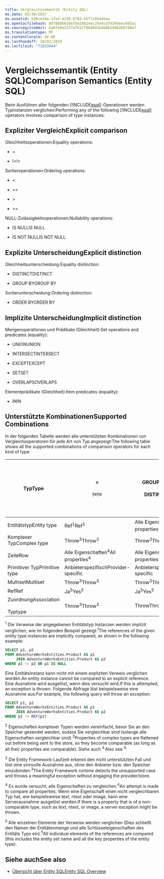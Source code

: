 ```yaml
---
title: Vergleichssemantik (Entity SQL)
ms.date: 03/30/2017
ms.assetid: b36ce28a-2fe4-4236-b782-e5f7c054deae
ms.openlocfilehash: 8d7868b0166f0a18824ec25e6cdf639deec665ac
ms.sourcegitcommit: 8a0fe8a2227af612f8b8941bdb8b19d6268748e7
ms.translationtype: MT
ms.contentlocale: de-DE
ms.lasthandoff: 10/03/2019
ms.locfileid: "71833944"
---
```

# <a name="comparison-semantics-entity-sql"></a><span data-ttu-id="957f7-102">Vergleichssemantik (Entity SQL)</span><span class="sxs-lookup"><span data-stu-id="957f7-102">Comparison Semantics (Entity SQL)</span></span>
<span data-ttu-id="957f7-103">Beim Ausführen aller folgenden [!INCLUDE[esql](../../../../../../includes/esql-md.md)]-Operationen werden Typinstanzen verglichen:</span><span class="sxs-lookup"><span data-stu-id="957f7-103">Performing any of the following [!INCLUDE[esql](../../../../../../includes/esql-md.md)] operators involves comparison of type instances:</span></span>  
  
## <a name="explicit-comparison"></a><span data-ttu-id="957f7-104">Expliziter Vergleich</span><span class="sxs-lookup"><span data-stu-id="957f7-104">Explicit comparison</span></span>  
 <span data-ttu-id="957f7-105">Gleichheitsoperationen:</span><span class="sxs-lookup"><span data-stu-id="957f7-105">Equality operations:</span></span>  
  
- =  
  
- <span data-ttu-id="957f7-106">!=</span><span class="sxs-lookup"><span data-stu-id="957f7-106">!=</span></span>  
  
 <span data-ttu-id="957f7-107">Sortieroperationen:</span><span class="sxs-lookup"><span data-stu-id="957f7-107">Ordering operations:</span></span>  
  
- <  
  
- \<=  
  
- \>  
  
- \>=  
  
 <span data-ttu-id="957f7-108">NULL-Zulässigkeitsoperationen:</span><span class="sxs-lookup"><span data-stu-id="957f7-108">Nullability operations:</span></span>  
  
- <span data-ttu-id="957f7-109">IS NULL</span><span class="sxs-lookup"><span data-stu-id="957f7-109">IS NULL</span></span>  
  
- <span data-ttu-id="957f7-110">IS NOT NULL</span><span class="sxs-lookup"><span data-stu-id="957f7-110">IS NOT NULL</span></span>  
  
## <a name="explicit-distinction"></a><span data-ttu-id="957f7-111">Explizite Unterscheidung</span><span class="sxs-lookup"><span data-stu-id="957f7-111">Explicit distinction</span></span>  
 <span data-ttu-id="957f7-112">Gleichheitsunterscheidung:</span><span class="sxs-lookup"><span data-stu-id="957f7-112">Equality distinction:</span></span>  
  
- <span data-ttu-id="957f7-113">DISTINCT</span><span class="sxs-lookup"><span data-stu-id="957f7-113">DISTINCT</span></span>  
  
- <span data-ttu-id="957f7-114">GROUP BY</span><span class="sxs-lookup"><span data-stu-id="957f7-114">GROUP BY</span></span>  
  
 <span data-ttu-id="957f7-115">Sortierunterscheidung:</span><span class="sxs-lookup"><span data-stu-id="957f7-115">Ordering distinction:</span></span>  
  
- <span data-ttu-id="957f7-116">ORDER BY</span><span class="sxs-lookup"><span data-stu-id="957f7-116">ORDER BY</span></span>  
  
## <a name="implicit-distinction"></a><span data-ttu-id="957f7-117">Implizite Unterscheidung</span><span class="sxs-lookup"><span data-stu-id="957f7-117">Implicit distinction</span></span>  
 <span data-ttu-id="957f7-118">Mengenoperationen und Prädikate (Gleichheit):</span><span class="sxs-lookup"><span data-stu-id="957f7-118">Set operations and predicates (equality):</span></span>  
  
- <span data-ttu-id="957f7-119">UNION</span><span class="sxs-lookup"><span data-stu-id="957f7-119">UNION</span></span>  
  
- <span data-ttu-id="957f7-120">INTERSECT</span><span class="sxs-lookup"><span data-stu-id="957f7-120">INTERSECT</span></span>  
  
- <span data-ttu-id="957f7-121">EXCEPT</span><span class="sxs-lookup"><span data-stu-id="957f7-121">EXCEPT</span></span>  
  
- <span data-ttu-id="957f7-122">SET</span><span class="sxs-lookup"><span data-stu-id="957f7-122">SET</span></span>  
  
- <span data-ttu-id="957f7-123">OVERLAPS</span><span class="sxs-lookup"><span data-stu-id="957f7-123">OVERLAPS</span></span>  
  
 <span data-ttu-id="957f7-124">Elementprädikate (Gleichheit):</span><span class="sxs-lookup"><span data-stu-id="957f7-124">Item predicates (equality):</span></span>  
  
- <span data-ttu-id="957f7-125">IN</span><span class="sxs-lookup"><span data-stu-id="957f7-125">IN</span></span>  
  
## <a name="supported-combinations"></a><span data-ttu-id="957f7-126">Unterstützte Kombinationen</span><span class="sxs-lookup"><span data-stu-id="957f7-126">Supported Combinations</span></span>  
 <span data-ttu-id="957f7-127">In der folgenden Tabelle werden alle unterstützten Kombinationen von Vergleichsoperatoren für jede Art von Typ angezeigt:</span><span class="sxs-lookup"><span data-stu-id="957f7-127">The following table shows all the supported combinations of comparison operators for each kind of type:</span></span>  
  
|<span data-ttu-id="957f7-128">**Typ**</span><span class="sxs-lookup"><span data-stu-id="957f7-128">**Type**</span></span>|**=**<br /><br /> <span data-ttu-id="957f7-129">**\!=**</span><span class="sxs-lookup"><span data-stu-id="957f7-129">**!=**</span></span>|<span data-ttu-id="957f7-130">**GROUP BY**</span><span class="sxs-lookup"><span data-stu-id="957f7-130">**GROUP BY**</span></span><br /><br /> <span data-ttu-id="957f7-131">**DISTINCT**</span><span class="sxs-lookup"><span data-stu-id="957f7-131">**DISTINCT**</span></span>|<span data-ttu-id="957f7-132">**UNION**</span><span class="sxs-lookup"><span data-stu-id="957f7-132">**UNION**</span></span><br /><br /> <span data-ttu-id="957f7-133">**INTERSECT**</span><span class="sxs-lookup"><span data-stu-id="957f7-133">**INTERSECT**</span></span><br /><br /> <span data-ttu-id="957f7-134">**EXCEPT**</span><span class="sxs-lookup"><span data-stu-id="957f7-134">**EXCEPT**</span></span><br /><br /> <span data-ttu-id="957f7-135">**SET**</span><span class="sxs-lookup"><span data-stu-id="957f7-135">**SET**</span></span><br /><br /> <span data-ttu-id="957f7-136">**OVERLAPS**</span><span class="sxs-lookup"><span data-stu-id="957f7-136">**OVERLAPS**</span></span>|<span data-ttu-id="957f7-137">**IN**</span><span class="sxs-lookup"><span data-stu-id="957f7-137">**IN**</span></span>|<span data-ttu-id="957f7-138">**<   <=**</span><span class="sxs-lookup"><span data-stu-id="957f7-138">**<   <=**</span></span><br /><br /> <span data-ttu-id="957f7-139">**>   >=**</span><span class="sxs-lookup"><span data-stu-id="957f7-139">**>   >=**</span></span>|<span data-ttu-id="957f7-140">**ORDER BY**</span><span class="sxs-lookup"><span data-stu-id="957f7-140">**ORDER BY**</span></span>|<span data-ttu-id="957f7-141">**IST NULL**</span><span class="sxs-lookup"><span data-stu-id="957f7-141">**IS NULL**</span></span><br /><br /> <span data-ttu-id="957f7-142">**IST NICHT NULL**</span><span class="sxs-lookup"><span data-stu-id="957f7-142">**IS NOT NULL**</span></span>|  
|-|-|-|-|-|-|-|-|  
|<span data-ttu-id="957f7-143">Entitätstyp</span><span class="sxs-lookup"><span data-stu-id="957f7-143">Entity type</span></span>|<span data-ttu-id="957f7-144">Ref<sup>1</sup></span><span class="sxs-lookup"><span data-stu-id="957f7-144">Ref<sup>1</sup></span></span>|<span data-ttu-id="957f7-145">Alle Eigenschaften<sup>2</sup></span><span class="sxs-lookup"><span data-stu-id="957f7-145">All properties<sup>2</sup></span></span>|<span data-ttu-id="957f7-146">Alle Eigenschaften<sup>2</sup></span><span class="sxs-lookup"><span data-stu-id="957f7-146">All properties<sup>2</sup></span></span>|<span data-ttu-id="957f7-147">Alle Eigenschaften<sup>2</sup></span><span class="sxs-lookup"><span data-stu-id="957f7-147">All properties<sup>2</sup></span></span>|<span data-ttu-id="957f7-148">Throw<sup>3</sup></span><span class="sxs-lookup"><span data-stu-id="957f7-148">Throw<sup>3</sup></span></span>|<span data-ttu-id="957f7-149">Throw<sup>3</sup></span><span class="sxs-lookup"><span data-stu-id="957f7-149">Throw<sup>3</sup></span></span>|<span data-ttu-id="957f7-150">Ref<sup>1</sup></span><span class="sxs-lookup"><span data-stu-id="957f7-150">Ref<sup>1</sup></span></span>|  
|<span data-ttu-id="957f7-151">Komplexer Typ</span><span class="sxs-lookup"><span data-stu-id="957f7-151">Complex type</span></span>|<span data-ttu-id="957f7-152">Throw<sup>3</sup></span><span class="sxs-lookup"><span data-stu-id="957f7-152">Throw<sup>3</sup></span></span>|<span data-ttu-id="957f7-153">Throw<sup>3</sup></span><span class="sxs-lookup"><span data-stu-id="957f7-153">Throw<sup>3</sup></span></span>|<span data-ttu-id="957f7-154">Throw<sup>3</sup></span><span class="sxs-lookup"><span data-stu-id="957f7-154">Throw<sup>3</sup></span></span>|<span data-ttu-id="957f7-155">Throw<sup>3</sup></span><span class="sxs-lookup"><span data-stu-id="957f7-155">Throw<sup>3</sup></span></span>|<span data-ttu-id="957f7-156">Throw<sup>3</sup></span><span class="sxs-lookup"><span data-stu-id="957f7-156">Throw<sup>3</sup></span></span>|<span data-ttu-id="957f7-157">Throw<sup>3</sup></span><span class="sxs-lookup"><span data-stu-id="957f7-157">Throw<sup>3</sup></span></span>|<span data-ttu-id="957f7-158">Throw<sup>3</sup></span><span class="sxs-lookup"><span data-stu-id="957f7-158">Throw<sup>3</sup></span></span>|  
|<span data-ttu-id="957f7-159">Zeile</span><span class="sxs-lookup"><span data-stu-id="957f7-159">Row</span></span>|<span data-ttu-id="957f7-160">Alle Eigenschaften<sup>4</sup></span><span class="sxs-lookup"><span data-stu-id="957f7-160">All properties<sup>4</sup></span></span>|<span data-ttu-id="957f7-161">Alle Eigenschaften<sup>4</sup></span><span class="sxs-lookup"><span data-stu-id="957f7-161">All properties<sup>4</sup></span></span>|<span data-ttu-id="957f7-162">Alle Eigenschaften<sup>4</sup></span><span class="sxs-lookup"><span data-stu-id="957f7-162">All properties<sup>4</sup></span></span>|<span data-ttu-id="957f7-163">Throw<sup>3</sup></span><span class="sxs-lookup"><span data-stu-id="957f7-163">Throw<sup>3</sup></span></span>|<span data-ttu-id="957f7-164">Throw<sup>3</sup></span><span class="sxs-lookup"><span data-stu-id="957f7-164">Throw<sup>3</sup></span></span>|<span data-ttu-id="957f7-165">Alle Eigenschaften<sup>4</sup></span><span class="sxs-lookup"><span data-stu-id="957f7-165">All properties<sup>4</sup></span></span>|<span data-ttu-id="957f7-166">Throw<sup>3</sup></span><span class="sxs-lookup"><span data-stu-id="957f7-166">Throw<sup>3</sup></span></span>|  
|<span data-ttu-id="957f7-167">Primitiver Typ</span><span class="sxs-lookup"><span data-stu-id="957f7-167">Primitive type</span></span>|<span data-ttu-id="957f7-168">Anbieterspezifisch</span><span class="sxs-lookup"><span data-stu-id="957f7-168">Provider-specific</span></span>|<span data-ttu-id="957f7-169">Anbieterspezifisch</span><span class="sxs-lookup"><span data-stu-id="957f7-169">Provider-specific</span></span>|<span data-ttu-id="957f7-170">Anbieterspezifisch</span><span class="sxs-lookup"><span data-stu-id="957f7-170">Provider-specific</span></span>|<span data-ttu-id="957f7-171">Anbieterspezifisch</span><span class="sxs-lookup"><span data-stu-id="957f7-171">Provider-specific</span></span>|<span data-ttu-id="957f7-172">Anbieterspezifisch</span><span class="sxs-lookup"><span data-stu-id="957f7-172">Provider-specific</span></span>|<span data-ttu-id="957f7-173">Anbieterspezifisch</span><span class="sxs-lookup"><span data-stu-id="957f7-173">Provider-specific</span></span>|<span data-ttu-id="957f7-174">Anbieterspezifisch</span><span class="sxs-lookup"><span data-stu-id="957f7-174">Provider-specific</span></span>|  
|<span data-ttu-id="957f7-175">Multiset</span><span class="sxs-lookup"><span data-stu-id="957f7-175">Multiset</span></span>|<span data-ttu-id="957f7-176">Throw<sup>3</sup></span><span class="sxs-lookup"><span data-stu-id="957f7-176">Throw<sup>3</sup></span></span>|<span data-ttu-id="957f7-177">Throw<sup>3</sup></span><span class="sxs-lookup"><span data-stu-id="957f7-177">Throw<sup>3</sup></span></span>|<span data-ttu-id="957f7-178">Throw<sup>3</sup></span><span class="sxs-lookup"><span data-stu-id="957f7-178">Throw<sup>3</sup></span></span>|<span data-ttu-id="957f7-179">Throw<sup>3</sup></span><span class="sxs-lookup"><span data-stu-id="957f7-179">Throw<sup>3</sup></span></span>|<span data-ttu-id="957f7-180">Throw<sup>3</sup></span><span class="sxs-lookup"><span data-stu-id="957f7-180">Throw<sup>3</sup></span></span>|<span data-ttu-id="957f7-181">Throw<sup>3</sup></span><span class="sxs-lookup"><span data-stu-id="957f7-181">Throw<sup>3</sup></span></span>|<span data-ttu-id="957f7-182">Throw<sup>3</sup></span><span class="sxs-lookup"><span data-stu-id="957f7-182">Throw<sup>3</sup></span></span>|  
|<span data-ttu-id="957f7-183">Ref</span><span class="sxs-lookup"><span data-stu-id="957f7-183">Ref</span></span>|<span data-ttu-id="957f7-184">Ja<sup>5</sup></span><span class="sxs-lookup"><span data-stu-id="957f7-184">Yes<sup>5</sup></span></span>|<span data-ttu-id="957f7-185">Ja<sup>5</sup></span><span class="sxs-lookup"><span data-stu-id="957f7-185">Yes<sup>5</sup></span></span>|<span data-ttu-id="957f7-186">Ja<sup>5</sup></span><span class="sxs-lookup"><span data-stu-id="957f7-186">Yes<sup>5</sup></span></span>|<span data-ttu-id="957f7-187">Ja<sup>5</sup></span><span class="sxs-lookup"><span data-stu-id="957f7-187">Yes<sup>5</sup></span></span>|<span data-ttu-id="957f7-188">Throw</span><span class="sxs-lookup"><span data-stu-id="957f7-188">Throw</span></span>|<span data-ttu-id="957f7-189">Throw</span><span class="sxs-lookup"><span data-stu-id="957f7-189">Throw</span></span>|<span data-ttu-id="957f7-190">Ja<sup>5</sup></span><span class="sxs-lookup"><span data-stu-id="957f7-190">Yes<sup>5</sup></span></span>|  
|<span data-ttu-id="957f7-191">Zuordnung</span><span class="sxs-lookup"><span data-stu-id="957f7-191">Association</span></span><br /><br /> <span data-ttu-id="957f7-192">Typ</span><span class="sxs-lookup"><span data-stu-id="957f7-192">type</span></span>|<span data-ttu-id="957f7-193">Throw<sup>3</sup></span><span class="sxs-lookup"><span data-stu-id="957f7-193">Throw<sup>3</sup></span></span>|<span data-ttu-id="957f7-194">Throw</span><span class="sxs-lookup"><span data-stu-id="957f7-194">Throw</span></span>|<span data-ttu-id="957f7-195">Throw</span><span class="sxs-lookup"><span data-stu-id="957f7-195">Throw</span></span>|<span data-ttu-id="957f7-196">Throw</span><span class="sxs-lookup"><span data-stu-id="957f7-196">Throw</span></span>|<span data-ttu-id="957f7-197">Throw<sup>3</sup></span><span class="sxs-lookup"><span data-stu-id="957f7-197">Throw<sup>3</sup></span></span>|<span data-ttu-id="957f7-198">Throw<sup>3</sup></span><span class="sxs-lookup"><span data-stu-id="957f7-198">Throw<sup>3</sup></span></span>|<span data-ttu-id="957f7-199">Throw<sup>3</sup></span><span class="sxs-lookup"><span data-stu-id="957f7-199">Throw<sup>3</sup></span></span>|  
  
 <span data-ttu-id="957f7-200"><sup>1</sup> Die Verweise der angegebenen Entitätstyp Instanzen werden implizit verglichen, wie im folgenden Beispiel gezeigt:</span><span class="sxs-lookup"><span data-stu-id="957f7-200"><sup>1</sup>The references of the given entity type instances are implicitly compared, as shown in the following example:</span></span>  
  
```sql  
SELECT p1, p2   
FROM AdventureWorksEntities.Product AS p1   
     JOIN AdventureWorksEntities.Product AS p2   
WHERE p1 != p2 OR p1 IS NULL  
```  
  
 <span data-ttu-id="957f7-201">Eine Entitätsinstanz kann nicht mit einem expliziten Verweis verglichen werden.</span><span class="sxs-lookup"><span data-stu-id="957f7-201">An entity instance cannot be compared to an explicit reference.</span></span> <span data-ttu-id="957f7-202">Eine Ausnahme wird ausgelöst, wenn dies versucht wird.</span><span class="sxs-lookup"><span data-stu-id="957f7-202">If this is attempted, an exception is thrown.</span></span> <span data-ttu-id="957f7-203">Folgende Abfrage löst beispielsweise eine Ausnahme aus:</span><span class="sxs-lookup"><span data-stu-id="957f7-203">For example, the following query will throw an exception:</span></span>  
  
```sql  
SELECT p1, p2   
FROM AdventureWorksEntities.Product AS p1   
     JOIN AdventureWorksEntities.Product AS p2   
WHERE p1 != REF(p2)  
```  
  
 <span data-ttu-id="957f7-204"><sup>2</sup> Eigenschaften komplexer Typen werden vereinfacht, bevor Sie an den Speicher gesendet werden, sodass Sie vergleichbar sind (solange alle Eigenschaften vergleichbar sind).</span><span class="sxs-lookup"><span data-stu-id="957f7-204"><sup>2</sup>Properties of complex types are flattened out before being sent to the store, so they become comparable (as long as all their properties are comparable).</span></span> <span data-ttu-id="957f7-205">Siehe auch <sup>4.</sup></span><span class="sxs-lookup"><span data-stu-id="957f7-205">Also see <sup>4.</sup></span></span>  
  
 <span data-ttu-id="957f7-206"><sup>3</sup> Die Entity Framework-Laufzeit erkennt den nicht unterstützten Fall und löst eine sinnvolle Ausnahme aus, ohne den Anbieter bzw. den Speicher einzubinden.</span><span class="sxs-lookup"><span data-stu-id="957f7-206"><sup>3</sup>The Entity Framework runtime detects the unsupported case and throws a meaningful exception without engaging the provider/store.</span></span>  
  
 <span data-ttu-id="957f7-207"><sup>4</sup> Es wurde versucht, alle Eigenschaften zu vergleichen.</span><span class="sxs-lookup"><span data-stu-id="957f7-207"><sup>4</sup>An attempt is made to compare all properties.</span></span> <span data-ttu-id="957f7-208">Wenn eine Eigenschaft einen nicht vergleichbaren Typ hat, wie beispielsweise text, ntext oder image, kann eine Serverausnahme ausgelöst werden.</span><span class="sxs-lookup"><span data-stu-id="957f7-208">If there is a property that is of a non-comparable type, such as text, ntext, or image, a server exception might be thrown.</span></span>  
  
 <span data-ttu-id="957f7-209"><sup>5</sup> Alle einzelnen Elemente der Verweise werden verglichen (Dies schließt den Namen der Entitätenmenge und alle Schlüsseleigenschaften des Entitäts Typs ein).</span><span class="sxs-lookup"><span data-stu-id="957f7-209"><sup>5</sup>All individual elements of the references are compared (this includes the entity set name and all the key properties of the entity type).</span></span>  
  
## <a name="see-also"></a><span data-ttu-id="957f7-210">Siehe auch</span><span class="sxs-lookup"><span data-stu-id="957f7-210">See also</span></span>

- [<span data-ttu-id="957f7-211">Übersicht über Entity SQL</span><span class="sxs-lookup"><span data-stu-id="957f7-211">Entity SQL Overview</span></span>](entity-sql-overview.md)

